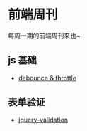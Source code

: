 # 前端周刊
每周一期的前端周刊来也~

## js 基础

* [debounce & throttle](https://css-tricks.com/debouncing-throttling-explained-examples/)

## 表单验证

* [jquery-validation](https://github.com/jquery-validation/jquery-validation)


